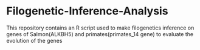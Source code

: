 # Filogenetic-Inference-Analysis
This repository contains an R script used to make filogenetics inference on genes of Salmon(ALKBH5) and primates(primates_14 gene) to evaluate the evolution of the genes
